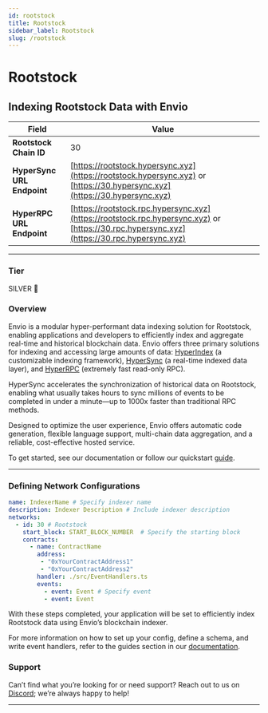 ```yaml
---
id: rootstock
title: Rootstock
sidebar_label: Rootstock
slug: /rootstock
---
```


# Rootstock

## Indexing Rootstock Data with Envio

| **Field**                     | **Value**                                                                                          |
|-------------------------------|----------------------------------------------------------------------------------------------------|
| **Rootstock Chain ID**     | 30                                                                                            |
| **HyperSync URL Endpoint**    | [https://rootstock.hypersync.xyz](https://rootstock.hypersync.xyz) or [https://30.hypersync.xyz](https://30.hypersync.xyz) |
| **HyperRPC URL Endpoint**     | [https://rootstock.rpc.hypersync.xyz](https://rootstock.rpc.hypersync.xyz) or [https://30.rpc.hypersync.xyz](https://30.rpc.hypersync.xyz) |

---

### Tier

SILVER 🥈

### Overview

Envio is a modular hyper-performant data indexing solution for Rootstock, enabling applications and developers to efficiently index and aggregate real-time and historical blockchain data. Envio offers three primary solutions for indexing and accessing large amounts of data: [HyperIndex](/docs/HyperIndex/overview) (a customizable indexing framework), [HyperSync](/docs/HyperSync/overview) (a real-time indexed data layer), and [HyperRPC](/docs/HyperSync/overview-hyperrpc) (extremely fast read-only RPC).

HyperSync accelerates the synchronization of historical data on Rootstock, enabling what usually takes hours to sync millions of events to be completed in under a minute—up to 1000x faster than traditional RPC methods.

Designed to optimize the user experience, Envio offers automatic code generation, flexible language support, multi-chain data aggregation, and a reliable, cost-effective hosted service.

To get started, see our documentation or follow our quickstart [guide](/docs/HyperIndex/contract-import).

---

### Defining Network Configurations

```yaml
name: IndexerName # Specify indexer name
description: Indexer Description # Include indexer description
networks:
  - id: 30 # Rootstock  
    start_block: START_BLOCK_NUMBER  # Specify the starting block
    contracts:
      - name: ContractName
        address:
         - "0xYourContractAddress1"
         - "0xYourContractAddress2"
        handler: ./src/EventHandlers.ts
        events:
          - event: Event # Specify event
          - event: Event
```

With these steps completed, your application will be set to efficiently index Rootstock data using Envio’s blockchain indexer.

For more information on how to set up your config, define a schema, and write event handlers, refer to the guides section in our [documentation](/docs/HyperIndex/configuration-file).

### Support

Can’t find what you’re looking for or need support? Reach out to us on [Discord](https://discord.com/invite/Q9qt8gZ2fX); we’re always happy to help!

---
